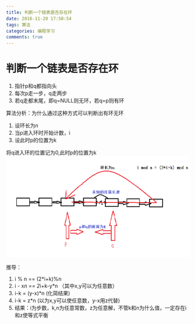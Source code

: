 ```yaml
---
title: 判断一个链表是否存在环
date: 2016-11-20 17:50:54
tags: 算法
categories: 编程学习
comments: true
---
```

# 判断一个链表是否存在环

1. 指针p和q都指向头
2. 每次p走一步，q走两步
3. 若q走都末尾，即q=NULL则无环，若q=p则有环

算法分析：为什么通过这种方式可以判断出有环无环
1. 设环长为n
2. 当p进入环时开始计数，i
3. 设此时p的位置为k

将q进入环的位置记为0,此时p的位置为k
![链表有环图.png](判断一个链表是否存在环/链表有环图.png "")

推导：
1. i % n == (2*i+k)%n
2. i - x*n == 2*i+k-y*n  （其中x,y可以为任意数）
3. i-k = (y-x)*n    (化简结果)
4. i-k = z*n    (以为x,y可以使任意数，y-x用z代替)
5. 结果：i为步数，k,n为任意常数，z为任意解，不管k和n为什么值，一定存在i和z使等式平衡